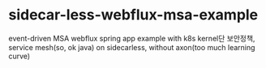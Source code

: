 # sidecar-less-webflux-msa-example
event-driven MSA webflux spring app example with k8s kernel단 보안정책, service mesh(so, ok java) on sidecarless, without axon(too much learning curve)
